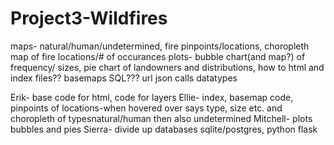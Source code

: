 # Project3-Wildfires

maps- natural/human/undetermined, fire pinpoints/locations, choropleth map of fire locations/# of occurances
plots- bubble chart(and map?) of frequency/ sizes, pie chart of landowners and distributions, 
how to html and index files??
basemaps
SQL??? url json calls
datatypes

Erik- base code for html, code for layers
Ellie- index, basemap code, pinpoints of locations-when hovered over says type, size etc. and choropleth of typesnatural/human then also undetermined
Mitchell- plots bubbles and pies
Sierra- divide up databases sqlite/postgres, python flask

